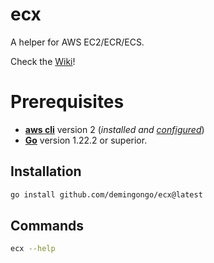 # ecx
A helper for AWS EC2/ECR/ECS.

Check the [Wiki](https://github.com/demingongo/ecx/wiki)!

# Prerequisites

- [__aws cli__](https://docs.aws.amazon.com/cli/latest/userguide/getting-started-install.html) version 2 (_installed and [configured](https://docs.aws.amazon.com/cli/latest/userguide/getting-started-quickstart.html)_)
- [__Go__](https://go.dev/doc/install) version 1.22.2 or superior. 

## Installation

```sh
go install github.com/demingongo/ecx@latest
```

## Commands

```sh
ecx --help
```